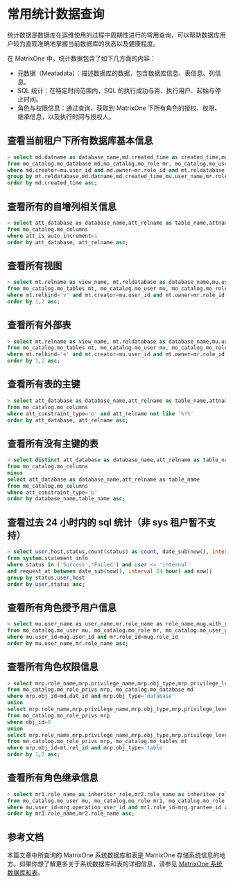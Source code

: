 # 常用统计数据查询

统计数据是数据库在运维使用的过程中周期性进行的常用查询，可以帮助数据库用户较为直观准确地掌握当前数据库的状态以及健康程度。

在 MatrixOne 中，统计数据包含了如下几方面的内容：

- 元数据（Meatadata）：描述数据库的数据，包含数据库信息、表信息、列信息。
- SQL 统计：在特定时间范围内，SQL 的执行成功与否、执行用户、起始与停止时间。
- 角色与权限信息：通过查询，获取到 MatrixOne 下所有角色的授权、权限、继承信息，以及执行时间与授权人。

## 查看当前租户下所有数据库基本信息

```sql
> select md.datname as database_name,md.created_time as created_time,mu.user_name as creator, mr.role_name as owner_role, count(mt.reldatabase) as total_tables
from mo_catalog.mo_database md,mo_catalog.mo_role mr, mo_catalog.mo_user mu, mo_catalog.mo_tables mt
where md.creator=mu.user_id and md.owner=mr.role_id and mt.reldatabase_id=md.dat_id
group by mt.reldatabase,md.datname,md.created_time,mu.user_name,mr.role_name
order by md.created_time asc;
```

## 查看所有的自增列相关信息

```sql
> select att_database as database_name,att_relname as table_name,attname as column_name
from mo_catalog.mo_columns
where att_is_auto_increment=1
order by att_database, att_relname asc;
```

## 查看所有视图

```sql
> select mt.relname as view_name, mt.reldatabase as database_name,mu.user_name as created_user,mr.role_name as owner_role,mt.created_time
from mo_catalog.mo_tables mt, mo_catalog.mo_user mu, mo_catalog.mo_role mr
where mt.relkind='v' and mt.creator=mu.user_id and mt.owner=mr.role_id
order by 1,2 asc;
```

## 查看所有外部表

```sql
> select mt.relname as view_name, mt.reldatabase as database_name,mu.user_name as created_user,mr.role_name as owner_role,mt.created_time
from mo_catalog.mo_tables mt, mo_catalog.mo_user mu, mo_catalog.mo_role mr
where mt.relkind='e' and mt.creator=mu.user_id and mt.owner=mr.role_id
order by 1,2 asc;
```

## 查看所有表的主键

```sql
> select att_database as database_name,att_relname as table_name,attname as column_name
from mo_catalog.mo_columns
where att_constraint_type='p' and att_relname not like '%!%'
order by att_database, att_relname asc;
```

## 查看所有没有主键的表

```sql
> select distinct att_database as database_name,att_relname as table_name
from mo_catalog.mo_columns
minus
select att_database as database_name,att_relname as table_name
from mo_catalog.mo_columns
where att_constraint_type='p'
order by database_name,table_name asc;
```

## 查看过去 24 小时内的 sql 统计（非 sys 租户暂不支持）

```sql
> select user,host,status,count(status) as count, date_sub(now(), interval 24 hour) as start_time, now() as end_time
from system.statement_info
where status in ('Success','Failed') and user <> 'internal'
and request_at between date_sub(now(), interval 24 hour) and now()
group by status,user,host
order by user,status asc;
```

## 查看所有角色授予用户信息

```sql
> select mu.user_name as user_name,mr.role_name as role_name,mug.with_grant_option
from mo_catalog.mo_user mu, mo_catalog.mo_role mr, mo_catalog.mo_user_grant mug
where mu.user_id=mug.user_id and mr.role_id=mug.role_id
order by mu.user_name,mr.role_name asc;
```

## 查看所有角色权限信息

```sql
> select mrp.role_name,mrp.privilege_name,mrp.obj_type,mrp.privilege_level,md.datname as object_name,with_grant_option
from mo_catalog.mo_role_privs mrp, mo_catalog.mo_database md
where mrp.obj_id=md.dat_id and mrp.obj_type='database'
union
select mrp.role_name,mrp.privilege_name,mrp.obj_type,mrp.privilege_level,'*',with_grant_option
from mo_catalog.mo_role_privs mrp
where obj_id=0
union
select mrp.role_name,mrp.privilege_name,mrp.obj_type,mrp.privilege_level,mt.relname as object_name,with_grant_option
from mo_catalog.mo_role_privs mrp, mo_catalog.mo_tables mt
where mrp.obj_id=mt.rel_id and mrp.obj_type='table'
order by 1,2 asc;
```

## 查看所有角色继承信息

```sql
> select mr1.role_name as inheritor_role,mr2.role_name as inheritee_role,mu.user_name as operator_user,mrg.granted_time,mrg.with_grant_option
from mo_catalog.mo_user mu, mo_catalog.mo_role mr1, mo_catalog.mo_role mr2,mo_catalog.mo_role_grant mrg
where mu.user_id=mrg.operation_user_id and mr1.role_id=mrg.grantee_id and mr2.role_id=mrg.granted_id
order by mr1.role_name,mr2.role_name asc;
```

## 参考文档

本篇文章中所查询的 MatrixOne 系统数据库和表是 MatrixOne 存储系统信息的地方。如果你想了解更多关于系统数据库和表的详细信息，请参见 [MatrixOne 系统数据库和表](../Reference/System-tables.md)。
